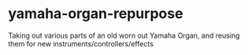 # yamaha-organ-repurpose
Taking out various parts of an old worn out Yamaha Organ, and reusing them for new instruments/controllers/effects
